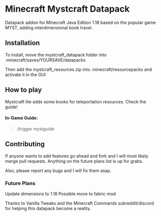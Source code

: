# Minecraft Mystcraft Datapack
Datapack addon for Minecraft Java Edition 1.18 based on the popular game MYST, adding interdimensional book travel.

## Installation
To install, move the mystcraft_datapack folder into .minecraft/saves/YOURSAVE/datapacks

Then add the mystcraft_resources.zip into .minecraft/resourcepacks and activate it in the GUI

## How to play
Mystcraft lite adds some books for teleportation resources. Check the guide!

#### In-Game Guide:
>/trigger mystguide

## Contributing
If anyone wants to add features go ahead and fork and I will most likely merge pull requests. Anything on the future plans list is up for grabs.

Also, please report any bugs and I will fix them asap.

### Future Plans
Update dimensions to 1.18
Possible move to fabric mod

Thanks to Vanilla Tweaks and the Minecraft Commands subreddit/discord for helping this datapack become a reality.
